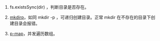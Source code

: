 
1. fs.existsSync(dir) ，判断目录是否存在。

2. [mkdirp](https://www.npmjs.com/package/mkdirp)，如同 mkdir -p ，可递归创建目录。正常 mkdir 在不存在的目录下创建目录会报错。

3. [p-map](https://www.npmjs.com/package/p-map)，并发遍历数组。